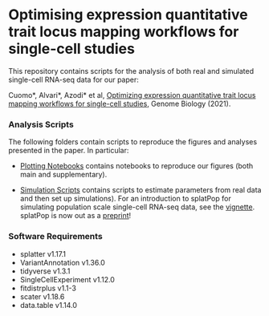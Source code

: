 # Optimising expression quantitative trait locus mapping workflows for single-cell studies

This repository contains scripts for the analysis of both real and simulated single-cell RNA-seq data for our paper:

Cuomo*, Alvari*, Azodi* et al, [Optimizing expression quantitative trait locus mapping workflows for single-cell studies](https://genomebiology.biomedcentral.com/articles/10.1186/s13059-021-02407-x), Genome Biology (2021).

### Analysis Scripts

The following folders contain scripts to reproduce the figures and analyses presented in the paper.
In particular:

* [Plotting Notebooks](../master/ipsc/) contains notebooks to reproduce our figures (both main and supplementary).

* [Simulation Scripts](../master/simulations/) contains scripts to estimate parameters from real data and then set up simulations). For an introduction to splatPop for simulating population scale single-cell RNA-seq data, see the [vignette](http://www.bioconductor.org/packages/devel/bioc/vignettes/splatter/inst/doc/splatPop.html). splatPop is now out as a [preprint](https://www.biorxiv.org/content/10.1101/2021.06.17.448806v1.abstract)!

### Software Requirements
- splatter v1.17.1
- VariantAnnotation v1.36.0
- tidyverse v1.3.1
- SingleCellExperiment v1.12.0
- fitdistrplus v1.1-3
- scater v1.18.6
- data.table v1.14.0
